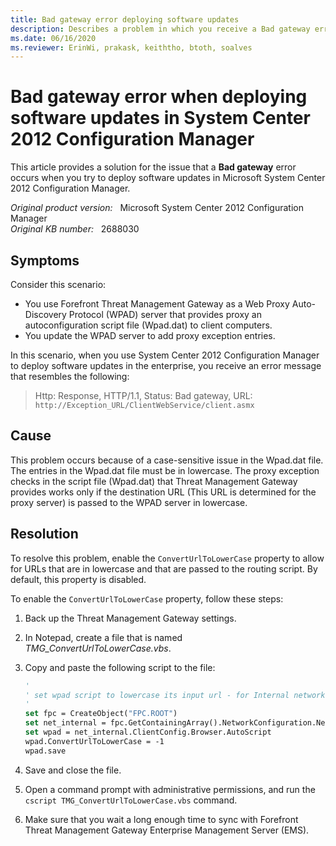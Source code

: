 ```yaml
---
title: Bad gateway error deploying software updates
description: Describes a problem in which you receive a Bad gateway error message when you deploy software updates in System Center 2012 Configuration Manager.
ms.date: 06/16/2020
ms.reviewer: ErinWi, prakask, keiththo, btoth, soalves
---
```

# Bad gateway error when deploying software updates in System Center 2012 Configuration Manager

This article provides a solution for the issue that a **Bad gateway** error occurs when you try to deploy software updates in Microsoft System Center 2012 Configuration Manager.

_Original product version:_ &nbsp; Microsoft System Center 2012 Configuration Manager  
_Original KB number:_ &nbsp; 2688030

## Symptoms

Consider this scenario:

- You use Forefront Threat Management Gateway as a Web Proxy Auto-Discovery Protocol (WPAD) server that provides proxy an autoconfiguration script file (Wpad.dat) to client computers.
- You update the WPAD server to add proxy exception entries.

In this scenario, when you use System Center 2012 Configuration Manager to deploy software updates in the enterprise, you receive an error message that resembles the following:

> Http: Response, HTTP/1.1, Status: Bad gateway, URL: `http://Exception_URL/ClientWebService/client.asmx`

## Cause

This problem occurs because of a case-sensitive issue in the Wpad.dat file. The entries in the Wpad.dat file must be in lowercase. The proxy exception checks in the script file (Wpad.dat) that Threat Management Gateway provides works only if the destination URL (This URL is determined for the proxy server) is passed to the WPAD server in lowercase.

## Resolution

To resolve this problem, enable the `ConvertUrlToLowerCase` property to allow for URLs that are in lowercase and that are passed to the routing script. By default, this property is disabled.

To enable the `ConvertUrlToLowerCase` property, follow these steps:

1. Back up the Threat Management Gateway settings.
2. In Notepad, create a file that is named *TMG_ConvertUrlToLowerCase.vbs*.
3. Copy and paste the following script to the file:

    ```vb
    '
    ' set wpad script to lowercase its input url - for Internal network
    '
    set fpc = CreateObject("FPC.ROOT")
    set net_internal = fpc.GetContainingArray().NetworkConfiguration.Networks("Internal")
    set wpad = net_internal.ClientConfig.Browser.AutoScript
    wpad.ConvertUrlToLowerCase = -1
    wpad.save
    ```

4. Save and close the file.
5. Open a command prompt with administrative permissions, and run the `cscript TMG_ConvertUrlToLowerCase.vbs` command.

6. Make sure that you wait a long enough time to sync with Forefront Threat Management Gateway Enterprise Management Server (EMS).
